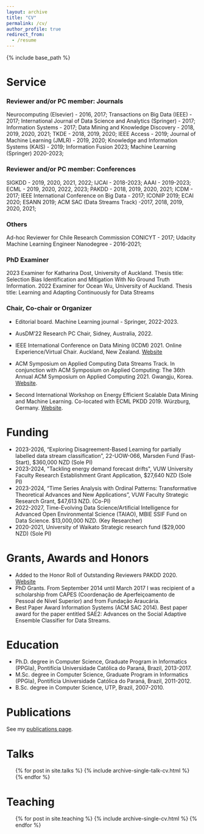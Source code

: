 ```yaml
---
layout: archive
title: "CV"
permalink: /cv/
author_profile: true
redirect_from:
  - /resume
---
```


{% include base_path %}


<!-- Work experience
======

* 2022 – Current, Lecturer (Assistant Professor) in Artificial Intelligence at Victoria University of Wellington, Wellington, New Zealand.
​
* November 2019 – May 2022, Senior Research Fellow, Hamilton, New Zealand.
​
* May 2019 – November 2019, Postdoctoral Fellow at the University of Waikato, Hamilton, New Zealand.
​
​
* May 2017 – May 2019 (2 years), Postdoctoral Researcher at Télécom ParisTech, Paris, France. 
​
* September 2014 – 2017 (2 years 5 months) PhD scholarship student at Pontifícia Universidade Católica do Paraná, Curitiba, Brazil.
​
* March 2016 – June 2016 (3 months) PhD internship at Télécom ParisTech, Paris, France.
​
* January 2015 – December 2015 (1 year) Mentoring of students for the Brazilian Educational Program in iOS Development (BEPiD) at Pontifícia Universidade Católica do Paraná, Curitiba, Brazil. 
​
* February 2012 - September 2014 (2 years 8 months) Computer Science Assistant Professor (Lecturer) at UTP University, Curitiba, Brazil
​
* January 2011 – January 2012 (1 year 1 month) SAP Security Analyst at ExxonMobil, Curitiba, Brazil
​
* January 2009 – December 2010 (2 years) Trainee at ExxonMobil, Curitiba, Brazil
​
* June 2008 – January 2009 (8 months) Developer & System analyst at AM&RM, Curitiba, Brazil
-->

Service
======

### Reviewer and/or PC member: Journals
Neurocomputing (Elsevier) - 2016, 2017; 
Transactions on Big Data (IEEE) - 2017; 
International Journal of Data Science and Analytics (Springer) - 2017; 
Information Systems - 2017; 
Data Mining and Knowledge Discovery - 2018, 2019, 2020, 2021; 
TKDE - 2018, 2019, 2020; 
IEEE Access - 2019; 
Journal of Machine Learning (JMLR) - 2019, 2020; 
Knowledge and Information Systems (KAIS) - 2019; 
Information Fusion 2023;
Machine Learning (Springer) 2020-2023;


### Reviewer and/or PC member: Conferences
SIGKDD - 2019, 2020, 2021, 2022; 
IJCAI - 2018-2023; 
AAAI - 2019-2023; 
ECML - 2019, 2020, 2022, 2023; 
PAKDD - 2018, 2019, 2020, 2021; 
ICDM - 2017; 
IEEE International Conference on Big Data - 2017; 
ICONIP 2019; 
ECAI 2020;
ESANN 2019; 
ACM SAC (Data Streams Track) -2017, 2018, 2019, 2020, 2021; 


### Others
Ad-hoc Reviewer for Chile Research Commission CONICYT - 2017;
Udacity Machine Learning Engineer Nanodegree - 2016-2021;

### PhD Examiner
2023 Examiner for Katharina Dost, University of Auckland. Thesis title: Selection Bias Identification and Mitigation With No Ground Truth Information. 
2022 Examiner for Ocean Wu, University of Auckland. Thesis title: Learning and Adapting Continuously for Data Streams

### Chair, Co-chair or Organizer

* Editorial board. Machine Learning journal - Springer, 2022-2023. 

* AusDM’22 Research PC Chair, Sidney, Australia, 2022. 

* IEEE International Conference on Data Mining (ICDM) 2021. Online Experience/Virtual Chair. Auckland, New Zealand. [Website](https://icdm2021.auckland.ac.nz/organisation/)

* ACM Symposium on Applied Computing Data Streams Track. In conjunction with ACM Symposium on Applied Computing: The 36th Annual ACM Symposium on Applied Computing 2021. Gwangju, Korea. [Website](https://www.cs.waikato.ac.nz/~abifet/SAC2021/).

* Second International Workshop on Energy Efficient Scalable Data Mining and Machine Learning. Co-located with ECML PKDD 2019. Würzburg, Germany. [Website](https://greendatamining.github.io/greendatamining19/). 

Funding
======
* 2023-2026, “Exploring Disagreement-Based Learning for partially labelled data stream classification”, 22-UOW-066, Marsden Fund (Fast-Start), $360,000 NZD (Sole PI)
* 2023-2024, "Tackling energy demand forecast drifts", VUW University Faculty Research Establishment Grant Application, $27,640 NZD (Sole PI)
* 2023-2024, “Time Series Analysis with Ordinal Patterns: Transformative Theoretical Advances and New Applications”, VUW Faculty Strategic Research Grant, $47,613 NZD. (Co-PI)
* 2022-2027, Time-Evolving Data Science/Artificial Intelligence for Advanced Open Environmental Science (TAIAO), MBIE SSIF Fund on Data Science. $13,000,000 NZD. (Key Researcher)
* 2020-2021, University of Waikato Strategic research fund ($29,000 NZD) (Sole PI)

Grants, Awards and Honors
======
* Added to the Honor Roll of Outstanding Reviewers PAKDD 2020. [Website](https://pakdd2020.org/programcommittee.html)
* PhD Grants. From September 2014 until March 2017 I was recipient of a scholarship from CAPES (Coordenação de Aperfeiçoamento de Pessoal de Nível Superior) and from Fundação Araucária. 
* Best Paper Award Information Systems (ACM SAC 2014). Best paper award for the paper entitled SAE2: Advances on the Social Adaptive Ensemble Classifier for Data Streams.​

Education
======
* Ph.D. degree in Computer Science, Graduate Program in Informatics (PPGIa), Pontifícia Universidade Católica do Paraná, Brazil, 2013-2017.
* M.Sc. degree in Computer Science, Graduate Program in Informatics (PPGIa), Pontifícia Universidade Católica do Paraná, Brazil, 2011-2012.
* B.Sc. degree in Computer Science, UTP, Brazil, 2007-2010.

Publications
======
  See my [publications page](https://heitorgomes.com/publications/). 
  
Talks
======
  <ul>{% for post in site.talks %}
    {% include archive-single-talk-cv.html %}
  {% endfor %}</ul>
  
Teaching
======
  <ul>{% for post in site.teaching %}
    {% include archive-single-cv.html %}
  {% endfor %}</ul>

